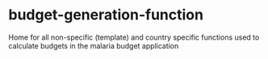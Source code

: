 # budget-generation-function
Home for all non-specific (template) and country specific functions used to calculate budgets in the malaria budget application
